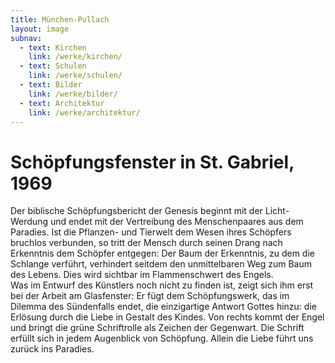 ```yaml
---
title: München-Pullach
layout: image
subnav:
  - text: Kirchen
    link: /werke/kirchen/
  - text: Schulen
    link: /werke/schulen/
  - text: Bilder
    link: /werke/bilder/
  - text: Architektur
    link: /werke/architektur/
---
```


# Schöpfungsfenster in St. Gabriel, 1969

Der biblische Schöpfungsbericht der Genesis beginnt mit der Licht-Werdung und endet mit der Vertreibung des Menschenpaares aus dem Paradies. Ist die Pflanzen- und Tierwelt dem Wesen ihres Schöpfers bruchlos verbunden, so tritt der Mensch durch seinen Drang nach Erkenntnis dem Schöpfer entgegen: Der Baum der Erkenntnis, zu dem die Schlange verführt, verhindert seitdem den unmittelbaren Weg zum Baum des Lebens. Dies wird sichtbar im Flammenschwert des Engels.   
Was im Entwurf des Künstlers noch nicht zu finden ist, zeigt sich ihm erst bei der Arbeit am Glasfenster: Er fügt dem Schöpfungswerk, das im Dilemma des Sündenfalls endet, die einzigartige Antwort Gottes hinzu: die Erlösung durch die Liebe in Gestalt des Kindes. Von rechts kommt der Engel und bringt die grüne Schriftrolle als Zeichen der Gegenwart. Die Schrift erfüllt sich in jedem Augenblick von Schöpfung. Allein die Liebe führt uns zurück ins Paradies.